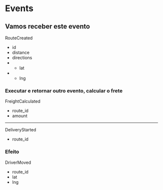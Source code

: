 # Events

## Vamos receber este evento

RouteCreated

- id
- distance
- directions
- - lat
- - lng

### Executar e retornar outro evento, calcular o frete

FreightCalculated

- route_id
- amount

---

DeliveryStarted

- route_id

### Efeito

DriverMoved

- route_id
- lat
- lng
